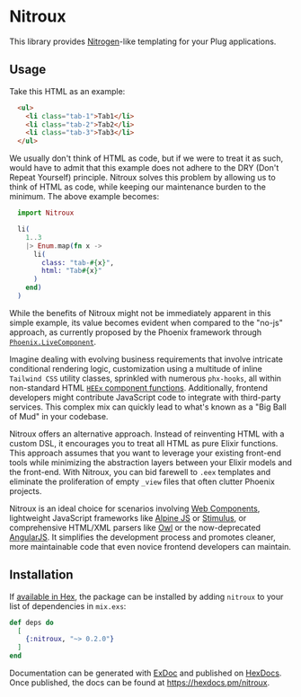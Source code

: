 # Nitroux

This library provides [Nitrogen](https://nitrogenproject.com/)-like templating for your Plug applications.

  ## Usage

Take this HTML as an example:

```html
  <ul>
    <li class="tab-1">Tab1</li>
    <li class="tab-2">Tab2</li>
    <li class="tab-3">Tab3</li>
  </ul>
```

We usually don't think of HTML as code, but if we were to treat it as such, would have to admit that this example does not adhere to the DRY (Don't Repeat Yourself) principle. Nitroux solves this problem by allowing us to think of HTML as code, while keeping our maintenance burden to the minimum. The above example becomes:

```elixir
  import Nitroux

  li(
    1..3
    |> Enum.map(fn x ->
      li(
        class: "tab-#{x}",
        html: "Tab#{x}"
      )
    end)
  )

```

While the benefits of Nitroux might not be immediately apparent in this simple example, its value becomes evident when compared to the "no-js" approach, as currently proposed by the Phoenix framework through [`Phoenix.LiveComponent`](https://hexdocs.pm/phoenix_live_view/Phoenix.LiveComponent.html).

Imagine dealing with evolving business requirements that involve intricate conditional rendering logic, customization using a multitude of inline `Tailwind CSS` utility classes, sprinkled with numerous `phx-hooks`, all within non-standard HTML [`HEEx` component functions](https://hexdocs.pm/phoenix/1.7.0-rc.0/components.html#html-components). Additionally, frontend developers might contribute JavaScript code to integrate with third-party services. This complex mix can quickly lead to what's known as a "Big Ball of Mud" in your codebase.

Nitroux offers an alternative approach. Instead of reinventing HTML with a custom DSL, it encourages you to treat all HTML as pure Elixir functions. This approach assumes that you want to leverage your existing front-end tools while minimizing the abstraction layers between your Elixir models and the front-end. With Nitroux, you can bid farewell to `.eex` templates and eliminate the proliferation of empty `_view` files that often clutter Phoenix projects.

Nitroux is an ideal choice for scenarios involving [Web Components](https://developer.mozilla.org/en-US/docs/Web/API/Web_components), lightweight JavaScript frameworks like [Alpine JS](https://alpinejs.dev/) or [Stimulus](https://stimulus.hotwired.dev/), or comprehensive HTML/XML parsers like [Owl](https://odoo.github.io/owl/) or the now-deprecated [AngularJS](https://angularjs.org/). It simplifies the development process and promotes cleaner, more maintainable code that even novice frontend developers can maintain.



## Installation

If [available in Hex](https://hex.pm/docs/publish), the package can be installed
by adding `nitroux` to your list of dependencies in `mix.exs`:

```elixir
def deps do
  [
    {:nitroux, "~> 0.2.0"}
  ]
end
```

Documentation can be generated with [ExDoc](https://github.com/elixir-lang/ex_doc)
and published on [HexDocs](https://hexdocs.pm). Once published, the docs can
be found at <https://hexdocs.pm/nitroux>.

